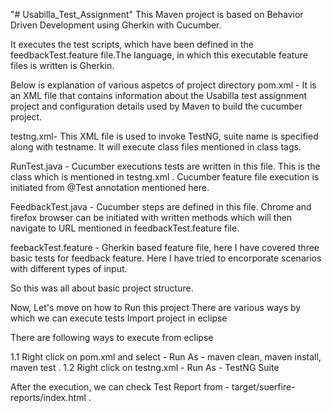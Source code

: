 "# Usabilla_Test_Assignment" 
This Maven project is based on Behavior Driven Development using Gherkin with Cucumber.

It executes the test scripts, which have been defined in the feedbackTest.feature file.The language, in which this executable feature files is written is Gherkin.

Below is explanation of various aspetcs of project directory 
pom.xml - It is an XML file that contains information about the Usabilla test assignment project and configuration details used by Maven to build the cucumber project. 

testng.xml- This XML file is used to invoke TestNG, suite name is specified along with testname. It will execute class files mentioned in class tags.

RunTest.java - Cucumber executions tests are written in this file. This is the class which is mentioned in testng.xml . Cucumber feature file execution is initiated from @Test annotation mentioned here.

FeedbackTest.java - Cucumber steps are defined in this file. Chrome and firefox browser can be initiated with written methods which will then navigate to URL mentioned in feedbackTest.feature file.
  
feebackTest.feature - Gherkin based feature file, here I have covered three basic tests for feedback feature. Here I have tried to encorporate scenarios with different types of input. 

So this was all about basic project structure. 

Now, Let's move on how to Run this project
There are various ways by which we can execute tests
Import project in eclipse  

There are following ways to execute from eclipse

1.1 Right click on pom.xml and select - Run As - maven clean, maven install, maven test . 
1.2 Right click on testng.xml - Run As - TestNG Suite


After the execution, we can check Test Report from - target/suerfire-reports/index.html .
